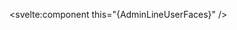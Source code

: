 <script>
  import { AdminLineUserFaces } from 'svelte-flag-icons';
</script>

<svelte:component this="{AdminLineUserFaces}" />